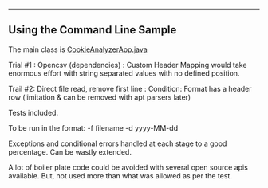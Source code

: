 ----------------------------------------------
Using the Command Line Sample
----------------------------------------------

The main class is [CookieAnalyzerApp.java](src/main/java/CookieAnalyzerApp.java)

Trial #1 : Opencsv (dependencies) : Custom Header Mapping would take enormous effort with string separated values with
no defined position.

Trail #2: Direct file read, remove first line : Condition: Format has a header row (limitation & can be removed with apt
parsers later)

Tests included.

To be run in the format: -f filename -d yyyy-MM-dd

Exceptions and conditional errors handled at each stage to a good percentage. Can be wastly extended.

A lot of boiler plate code could be avoided with several open source apis available. But, not used more than what was
allowed as per the test.